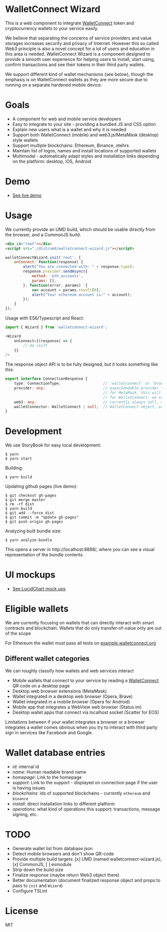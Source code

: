# WalletConnect Wizard

This is a web component to integrate [WalletConnect](https://www.myetherwallet.com/) token and cryptocurrency wallets to your service easily. 

We believe that separating the concerns of service providers and value storages increases security and privacy of Internet. However this so called Web3 principle is also a novel concept for a lot of users and education in this area is needed. WalletConnect Wizard is a component designed to provide a smooth user experience for helping users to install, start using, confirm transactions and see their tokens in their third party wallets.

We support different kind of wallet mechanisms (see below), though the emphasis is on WalletConnect wallets as they are more secure due to running on a separate hardened mobile device. 

# Goals 

* A component for web and mobile service developers
* Easy to integrate to your site - providing a bundled JS and CSS option
* Explain new users what is a wallet and why it is needed
* Support both WalletConnect (mobile) and web3.js/MetaMask (desktop) style wallets
* Support multiple blockchains: Ethereum, Binance, otehrs
* Maintain list of logos, names and install locations of supported wallets
* Multimodal - automatically adapt styles and installation links depending on the platform: desktop, iOS, Android

# Demo

* [See live demo](https://tokenmarketnet.github.io/walletconnect-wizard/demo/index.html)

# Usage

We currently provide an UMD build, which should be usable directly from the browser, and a CommonJS build.

```html
<div id="root"></div>
<script src="./dist/umd/walletconnect-wizard.js"></script>
```

```javascript
walletConnectWizard.init('root', {
    onConnect: function(response) {
        alert("You are connected with: " + response.type);
        response.provider.sendAsync({
            method: 'eth_accounts',
            params: [],
        }, function(error, params)  {
            var account = params.result[0];
            alert("Your ethereum account is:" + account);
        });
    }
});
```

Usage with ES6/Typescript and React:

```javascript
import { Wizard } from 'walletconnect-wizard';

<Wizard
    onConnect={(response) => {
        // do stuff
    }}
/>
```

The response object API is to be fully designed, but it looks something like this:

```typescript
export interface ConnectionResponse {
    type: ConnectionType;                   // 'walletconnect' or 'browser'
    provider: any;                          // asyncSendable provider that can be passed to new Web3(...)
                                            // for MetaMask, this will be window.ethereum
                                            // for WalletConnect, we use @walletconnect/web-provider
    web3: any;                              // currently always null, maybe Web3 object in the future
    walletConnector: WalletConnect | null;  // WalletConnect object, or null if connected using MetaMask
}
```

# Development

We use StoryBook for easy local development:

```
$ yarn
$ yarn start
```

Building:

```
$ yarn build
```

Updating github pages (live demo):

```
$ git checkout gh-pages
$ git merge master
$ rm -rf dist
$ yarn build
$ git add --force dist
$ git commit -m "Update gh-pages"
$ git push origin gh-pages
```

Analyzing built bundle size:

```
$ yarn analyze-bundle
```

This opens a server in http://localhost:8888/, where you can see a visual representation of the bundle contents.


# UI mockups

* [See LucidChart mock ups](https://www.lucidchart.com/documents/view/741793a6-be73-4ee4-8709-46e811ffe4c1)

# Eligible wallets

We are currently focusing on wallets that can directly interact with smart contracts and blockchain. Wallets that do only transfer-of-value only are out of the scope

For Ethereum the wallet must pass all tests on [example.walletconnect.org](https://example.walletconnect.org)

## Different wallet categories

We can roughly classify how wallets and web services interact

* Mobile wallets that connect to your service by reading a [WalletConnect](https://walletconnect.org) QR code on a desktop page
* Desktop web browser extensions (MetaMask)
* Wallet integrated in a desktop web browser (Opera, Brave)
* Wallet integrated in a mobile browser (Opera for Android)
* Mobile app that integrates a WebView web browser (Status.im)
* Desktop wallet apps that connect via localhost socket (Scatter for EOS)

Limitations between if your wallet integrates a browser or a browser integrates a wallet comes obvious when you try to interact with third party sign in services like Facebook and Google.

# Wallet database entries

* *id*: internal id
* *name*: Human readable brand name
* *homepage*: Link to the homepage
* *support*: Link to the support - displayed on connection page if the user is having issues
* *blockchains*: ids of supported blockchains - currently `ethereum` and `binance`
* *install*: direct installation links to different platform
* *operations*: what kind of operations this support: transactions, message signing, etc.

# TODO

* Generate wallet list from database json
* Detect mobile browsers and don't show QR-code
* Provide multiple build targets: [x] UMD (named walletconnect-wizard.js), [x] CommonJS, [ ] esmodule
* Strip down the build size
* Finalize response (maybe return Web3 object there)
* Better documentation (document finalized response object and props to pass to `init` and `Wizard`)
* Configure TSLint

# License

MIT
